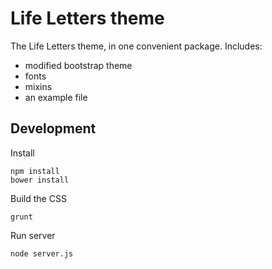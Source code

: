 # Life Letters theme

The Life Letters theme, in one convenient package. Includes:

- modified bootstrap theme
- fonts
- mixins
- an example file


## Development

Install

    npm install
    bower install

Build the CSS

    grunt

Run server

    node server.js